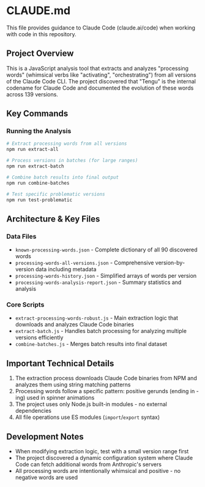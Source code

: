 # CLAUDE.md

This file provides guidance to Claude Code (claude.ai/code) when working with code in this repository.

## Project Overview

This is a JavaScript analysis tool that extracts and analyzes "processing words" (whimsical verbs like "activating", "orchestrating") from all versions of the Claude Code CLI. The project discovered that "Tengu" is the internal codename for Claude Code and documented the evolution of these words across 139 versions.

## Key Commands

### Running the Analysis
```bash
# Extract processing words from all versions
npm run extract-all

# Process versions in batches (for large ranges)
npm run extract-batch

# Combine batch results into final output
npm run combine-batches

# Test specific problematic versions
npm run test-problematic
```

## Architecture & Key Files

### Data Files
- `known-processing-words.json` - Complete dictionary of all 90 discovered words
- `processing-words-all-versions.json` - Comprehensive version-by-version data including metadata
- `processing-words-history.json` - Simplified arrays of words per version
- `processing-words-analysis-report.json` - Summary statistics and analysis

### Core Scripts
- `extract-processing-words-robust.js` - Main extraction logic that downloads and analyzes Claude Code binaries
- `extract-batch.js` - Handles batch processing for analyzing multiple versions efficiently
- `combine-batches.js` - Merges batch results into final dataset

## Important Technical Details

1. The extraction process downloads Claude Code binaries from NPM and analyzes them using string matching patterns
2. Processing words follow a specific pattern: positive gerunds (ending in -ing) used in spinner animations
3. The project uses only Node.js built-in modules - no external dependencies
4. All file operations use ES modules (`import`/`export` syntax)

## Development Notes

- When modifying extraction logic, test with a small version range first
- The project discovered a dynamic configuration system where Claude Code can fetch additional words from Anthropic's servers
- All processing words are intentionally whimsical and positive - no negative words are used